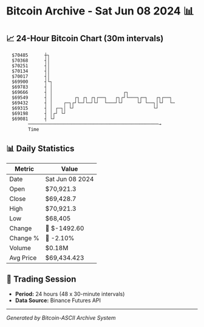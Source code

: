 # Bitcoin Archive - Sat Jun 08 2024 📊

## 📈 24-Hour Bitcoin Chart (30m intervals)

```
  $70485      ┼┐                                               
  $70368      ┤│                                               
  $70251      ┤│                                               
  $70134      ┤│                                               
  $70017      ┤│                                               
  $69900      ┤└┐                                              
  $69783      ┤ │                                              
  $69666      ┤ │                          ┌┐                  
  $69549      ┤ │        ┌┐ ┌┐ ┌┐┌──┐   ┌┐┌┘└───┐┌─┐   ┌┐┌──┐  
  $69432      ┤ │    ┌─┐┌┘└─┘└─┘└┘  └───┘└┘     └┘ └──┐│└┘  └─ 
  $69315      ┤ │ ┌─┐│ └┘                             └┘       
  $69198      ┤ │┌┘ └┘                                         
  $69081      ┤ └┘                                             
        ────────────────────────────────────────────────→
        Time
```

## 📊 Daily Statistics

| Metric | Value |
|--------|-------|
| Date | Sat Jun 08 2024 |
| Open | $70,921.3 |
| Close | $69,428.7 |
| High | $70,921.3 |
| Low | $68,405 |
| Change | 🔴 $-1492.60 |
| Change % | 🔴 -2.10% |
| Volume | $0.18M |
| Avg Price | $69,434.423 |

## 📅 Trading Session

- **Period:** 24 hours (48 x 30-minute intervals)
- **Data Source:** Binance Futures API

---
*Generated by Bitcoin-ASCII Archive System*

